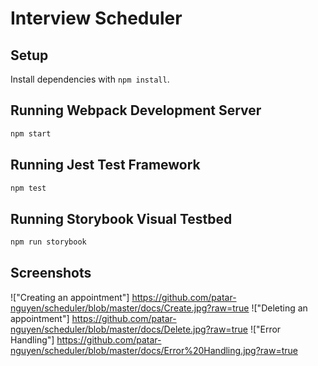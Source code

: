 # Interview Scheduler

## Setup

Install dependencies with `npm install`.

## Running Webpack Development Server

```sh
npm start
```

## Running Jest Test Framework

```sh
npm test
```

## Running Storybook Visual Testbed

```sh
npm run storybook
```
## Screenshots
!["Creating an appointment"] https://github.com/patar-nguyen/scheduler/blob/master/docs/Create.jpg?raw=true
!["Deleting an appointment"] https://github.com/patar-nguyen/scheduler/blob/master/docs/Delete.jpg?raw=true
!["Error Handling"] https://github.com/patar-nguyen/scheduler/blob/master/docs/Error%20Handling.jpg?raw=true
